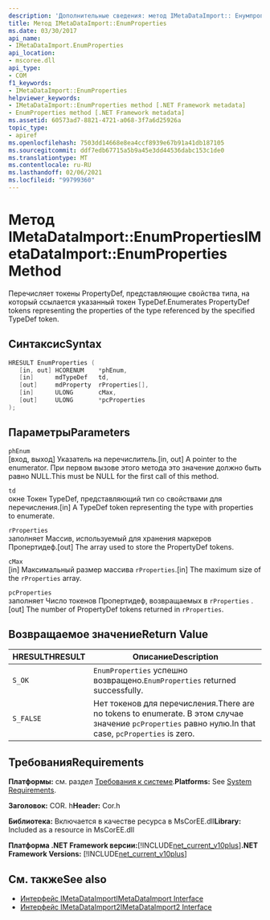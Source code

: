 ```yaml
---
description: 'Дополнительные сведения: метод IMetaDataImport:: Енумпропертиес'
title: Метод IMetaDataImport::EnumProperties
ms.date: 03/30/2017
api_name:
- IMetaDataImport.EnumProperties
api_location:
- mscoree.dll
api_type:
- COM
f1_keywords:
- IMetaDataImport::EnumProperties
helpviewer_keywords:
- IMetaDataImport::EnumProperties method [.NET Framework metadata]
- EnumProperties method [.NET Framework metadata]
ms.assetid: 60573ad7-8821-4721-a068-3f7a6d25926a
topic_type:
- apiref
ms.openlocfilehash: 7503dd14668e8ea4ccf8939e67b91a41db187105
ms.sourcegitcommit: ddf7edb67715a5b9a45e3dd44536dabc153c1de0
ms.translationtype: MT
ms.contentlocale: ru-RU
ms.lasthandoff: 02/06/2021
ms.locfileid: "99799360"
---
```

# <a name="imetadataimportenumproperties-method"></a><span data-ttu-id="a424b-103">Метод IMetaDataImport::EnumProperties</span><span class="sxs-lookup"><span data-stu-id="a424b-103">IMetaDataImport::EnumProperties Method</span></span>

<span data-ttu-id="a424b-104">Перечисляет токены PropertyDef, представляющие свойства типа, на который ссылается указанный токен TypeDef.</span><span class="sxs-lookup"><span data-stu-id="a424b-104">Enumerates PropertyDef tokens representing the properties of the type referenced by the specified TypeDef token.</span></span>  
  
## <a name="syntax"></a><span data-ttu-id="a424b-105">Синтаксис</span><span class="sxs-lookup"><span data-stu-id="a424b-105">Syntax</span></span>  
  
```cpp  
HRESULT EnumProperties (  
   [in, out] HCORENUM    *phEnum,  
   [in]      mdTypeDef   td,  
   [out]     mdProperty  rProperties[],  
   [in]      ULONG       cMax,  
   [out]     ULONG       *pcProperties  
);  
```  
  
## <a name="parameters"></a><span data-ttu-id="a424b-106">Параметры</span><span class="sxs-lookup"><span data-stu-id="a424b-106">Parameters</span></span>  

 `phEnum`  
 <span data-ttu-id="a424b-107">[вход, выход] Указатель на перечислитель.</span><span class="sxs-lookup"><span data-stu-id="a424b-107">[in, out] A pointer to the enumerator.</span></span> <span data-ttu-id="a424b-108">При первом вызове этого метода это значение должно быть равно NULL.</span><span class="sxs-lookup"><span data-stu-id="a424b-108">This must be NULL for the first call of this method.</span></span>  
  
 `td`  
 <span data-ttu-id="a424b-109">окне Токен TypeDef, представляющий тип со свойствами для перечисления.</span><span class="sxs-lookup"><span data-stu-id="a424b-109">[in] A TypeDef token representing the type with properties to enumerate.</span></span>  
  
 `rProperties`  
 <span data-ttu-id="a424b-110">заполняет Массив, используемый для хранения маркеров Пропертидеф.</span><span class="sxs-lookup"><span data-stu-id="a424b-110">[out] The array used to store the PropertyDef tokens.</span></span>  
  
 `cMax`  
 <span data-ttu-id="a424b-111">[in] Максимальный размер массива `rProperties`.</span><span class="sxs-lookup"><span data-stu-id="a424b-111">[in] The maximum size of the `rProperties` array.</span></span>  
  
 `pcProperties`  
 <span data-ttu-id="a424b-112">заполняет Число токенов Пропертидеф, возвращаемых в `rProperties` .</span><span class="sxs-lookup"><span data-stu-id="a424b-112">[out] The number of PropertyDef tokens returned in `rProperties`.</span></span>  
  
## <a name="return-value"></a><span data-ttu-id="a424b-113">Возвращаемое значение</span><span class="sxs-lookup"><span data-stu-id="a424b-113">Return Value</span></span>  
  
|<span data-ttu-id="a424b-114">HRESULT</span><span class="sxs-lookup"><span data-stu-id="a424b-114">HRESULT</span></span>|<span data-ttu-id="a424b-115">Описание</span><span class="sxs-lookup"><span data-stu-id="a424b-115">Description</span></span>|  
|-------------|-----------------|  
|`S_OK`|<span data-ttu-id="a424b-116">`EnumProperties` успешно возвращено.</span><span class="sxs-lookup"><span data-stu-id="a424b-116">`EnumProperties` returned successfully.</span></span>|  
|`S_FALSE`|<span data-ttu-id="a424b-117">Нет токенов для перечисления.</span><span class="sxs-lookup"><span data-stu-id="a424b-117">There are no tokens to enumerate.</span></span> <span data-ttu-id="a424b-118">В этом случае значение `pcProperties` равно нулю.</span><span class="sxs-lookup"><span data-stu-id="a424b-118">In that case, `pcProperties` is zero.</span></span>|  
  
## <a name="requirements"></a><span data-ttu-id="a424b-119">Требования</span><span class="sxs-lookup"><span data-stu-id="a424b-119">Requirements</span></span>  

 <span data-ttu-id="a424b-120">**Платформы:** см. раздел [Требования к системе](../../get-started/system-requirements.md).</span><span class="sxs-lookup"><span data-stu-id="a424b-120">**Platforms:** See [System Requirements](../../get-started/system-requirements.md).</span></span>  
  
 <span data-ttu-id="a424b-121">**Заголовок:** COR. h</span><span class="sxs-lookup"><span data-stu-id="a424b-121">**Header:** Cor.h</span></span>  
  
 <span data-ttu-id="a424b-122">**Библиотека:** Включается в качестве ресурса в MsCorEE.dll</span><span class="sxs-lookup"><span data-stu-id="a424b-122">**Library:** Included as a resource in MsCorEE.dll</span></span>  
  
 <span data-ttu-id="a424b-123">**Платформа .NET Framework версии:**[!INCLUDE[net_current_v10plus](../../../../includes/net-current-v10plus-md.md)]</span><span class="sxs-lookup"><span data-stu-id="a424b-123">**.NET Framework Versions:** [!INCLUDE[net_current_v10plus](../../../../includes/net-current-v10plus-md.md)]</span></span>  
  
## <a name="see-also"></a><span data-ttu-id="a424b-124">См. также</span><span class="sxs-lookup"><span data-stu-id="a424b-124">See also</span></span>

- [<span data-ttu-id="a424b-125">Интерфейс IMetaDataImport</span><span class="sxs-lookup"><span data-stu-id="a424b-125">IMetaDataImport Interface</span></span>](imetadataimport-interface.md)
- [<span data-ttu-id="a424b-126">Интерфейс IMetaDataImport2</span><span class="sxs-lookup"><span data-stu-id="a424b-126">IMetaDataImport2 Interface</span></span>](imetadataimport2-interface.md)
